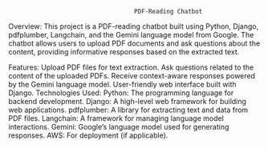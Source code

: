                                        PDF-Reading Chatbot
                                       
Overview:
This project is a PDF-reading chatbot built using Python, Django, pdfplumber, Langchain, and the Gemini language model from Google. 
The chatbot allows users to upload PDF documents and ask questions about the content, providing informative responses based on the extracted text.

Features:
Upload PDF files for text extraction.
Ask questions related to the content of the uploaded PDFs.
Receive context-aware responses powered by the Gemini language model.
User-friendly web interface built with Django.
Technologies Used:
Python: The programming language for backend development.
Django: A high-level web framework for building web applications.
pdfplumber: A library for extracting text and data from PDF files.
Langchain: A framework for managing language model interactions.
Gemini: Google’s language model used for generating responses.
AWS: For deployment (if applicable).
